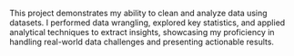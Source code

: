 This project demonstrates my ability to clean and analyze data using datasets. I performed data wrangling, explored key statistics, and applied analytical techniques to extract insights, showcasing my proficiency in handling real-world data challenges and presenting actionable results.

